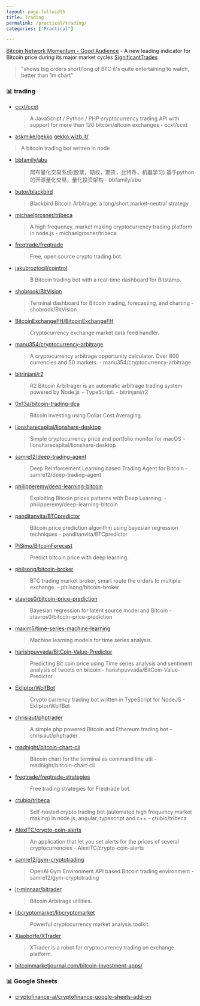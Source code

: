 ```yaml
---
layout: page-fullwidth
title: Trading
permalink: /practical/trading/
categories: ["Practical"]

---
```


[Bitcoin Network Momentum - Good Audience](https://blog.goodaudience.com/bitcoin-network-momentum-a42346b2f0ce) - A new leading indicator for Bitcoin price during its major market cycles
[SignificantTrades](https://tucsky.github.io/SignificantTrades/)
  > "shows big orders short/long of BTC it's quite entertaining to watch, better than 1m chart"


### 📊 trading

* [ccxt/ccxt](https://github.com/ccxt/ccxt)
  > A JavaScript / Python / PHP cryptocurrency trading API with support for more than 120 bitcoin/altcoin exchanges - ccxt/ccxt
* [askmike/gekko](https://github.com/askmike/gekko)
[gekko.wizb.it/](https://gekko.wizb.it/)
> A bitcoin trading bot written in node 
* [bbfamily/abu](https://github.com/bbfamily/abu)
  > 阿布量化交易系统(股票，期权，期货，比特币，机器学习) 基于python的开源量化交易，量化投资架构 - bbfamily/abu
* [butor/blackbird](https://github.com/butor/blackbird)
  > Blackbird Bitcoin Arbitrage: a long/short market-neutral strategy
* [michaelgrosner/tribeca](https://github.com/michaelgrosner/tribeca)
  > A high frequency, market making cryptocurrency trading platform in node.js - michaelgrosner/tribeca
* [freqtrade/freqtrade](https://github.com/freqtrade/freqtrade)
  > Free, open source crypto trading bot. 
* [jakubroztocil/cointrol](https://github.com/jakubroztocil/cointrol)
  > ฿ Bitcoin trading bot with a real-time dashboard for Bitstamp.
* [shobrook/BitVision](https://github.com/shobrook/BitVision)
  > Terminal dashboard for Bitcoin trading, forecasting, and charting - shobrook/BitVision
* [BitcoinExchangeFH/BitcoinExchangeFH](https://github.com/BitcoinExchangeFH/BitcoinExchangeFH)
  > Cryptocurrency exchange market data feed handler. 
* [manu354/cryptocurrency-arbitrage](https://github.com/manu354/cryptocurrency-arbitrage)
  > A cryptocurrency arbitrage opportunity calculator. Over 800 currencies and 50 markets. - manu354/cryptocurrency-arbitrage
* [bitrinjani/r2](https://github.com/bitrinjani/r2)
  > R2 Bitcoin Arbitrager is an automatic arbitrage trading system powered by Node.js + TypeScript. - bitrinjani/r2
* [0x13a/bitcoin-trading-dca](https://github.com/0x13a/bitcoin-trading-dca)
  > Bitcoin investing using Dollar Cost Averaging. 
* [lionsharecapital/lionshare-desktop](https://github.com/lionsharecapital/lionshare-desktop)
  > Simple cryptocurrency price and portfolio monitor for macOS - lionsharecapital/lionshare-desktop
* [samre12/deep-trading-agent](https://github.com/samre12/deep-trading-agent)
  > Deep Reinforcement Learning based Trading Agent for Bitcoin - samre12/deep-trading-agent
* [philipperemy/deep-learning-bitcoin](https://github.com/philipperemy/deep-learning-bitcoin)
  > Exploiting Bitcoin prices patterns with Deep Learning. - philipperemy/deep-learning-bitcoin
* [panditanvita/BTCpredictor](https://github.com/panditanvita/BTCpredictor)
  > Bitcoin price prediction algorithm using bayesian regression techniques - panditanvita/BTCpredictor
* [PiSimo/BitcoinForecast](https://github.com/PiSimo/BitcoinForecast)
  > Predict bitcoin price with deep learning. 
* [philsong/bitcoin-broker](https://github.com/philsong/bitcoin-broker)
  > BTC trading market broker, smart route the orders to multiple exchange. - philsong/bitcoin-broker
* [stavros0/bitcoin-price-prediction](https://github.com/stavros0/bitcoin-price-prediction)
  > Bayesian regression for latent source model and Bitcoin - stavros0/bitcoin-price-prediction
* [maxim5/time-series-machine-learning](https://github.com/maxim5/time-series-machine-learning)
  > Machine learning models for time series analysis. 
* [harishpuvvada/BitCoin-Value-Predictor](https://github.com/harishpuvvada/BitCoin-Value-Predictor)
  > Predicting Bit coin price using Time series analysis and sentiment analysis of tweets on bitcoin - harishpuvvada/BitCoin-Value-Predictor
* [Ekliptor/WolfBot](https://github.com/Ekliptor/WolfBot)
  > Crypto currency trading bot written in TypeScript for NodeJS - Ekliptor/WolfBot
* [chrisiaut/phptrader](https://github.com/chrisiaut/phptrader)
  > A simple php powered Bitcoin and Ethereum trading bot - chrisiaut/phptrader
* [madnight/bitcoin-chart-cli](https://github.com/madnight/bitcoin-chart-cli)
  > Bitcoin chart for the terminal as command line util - madnight/bitcoin-chart-cli
* [freqtrade/freqtrade-strategies](https://github.com/freqtrade/freqtrade-strategies)
  > Free trading strategies for Freqtrade bot. 
* [ctubio/tribeca](https://github.com/ctubio/tribeca)
  > Self-hosted crypto trading bot (automated high frequency market making) in node.js, angular, typescript and c++ - ctubio/tribeca
* [AlexITC/crypto-coin-alerts](https://github.com/AlexITC/crypto-coin-alerts)
  > An application that let you set alerts for the prices of several cryptocurrencies - AlexITC/crypto-coin-alerts
* [samre12/gym-cryptotrading](https://github.com/samre12/gym-cryptotrading)
  > OpenAI Gym Environment API based Bitcoin trading environment - samre12/gym-cryptotrading
* [jr-minnaar/bitrader](https://github.com/jr-minnaar/bitrader)
  > Bitcoin Arbitrage utilities. 
* [libcryptomarket/libcryptomarket](https://github.com/libcryptomarket/libcryptomarket)
  > Powerful cryptocurrency market analysis toolkit. 
* [XiaoboHe/XTrader](https://github.com/XiaoboHe/XTrader)
  > XTrader is a robot for cryptocurrency trading on exchange platform.
* [bitcoinmarketjournal.com/bitcoin-investment-apps/](https://www.bitcoinmarketjournal.com/bitcoin-investment-apps/)


### 📊 Google Sheets

* [cryptofinance-ai/cryptofinance-google-sheets-add-on](https://github.com/cryptofinance-ai/cryptofinance-google-sheets-add-on)
